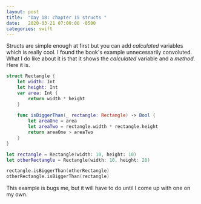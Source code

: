 ```yaml
---
layout: post
title:  "Day 18: chapter 15 structs "
date:   2020-03-21 07:00:00 -0500
categories: swift
---
```


Structs are simple enough at first but you can add _calculated_ variables which is really cool. I found the book's example unnecessarily convoluted. What I do like about it is that it shows the _calculated_ variable and a _method_.  Here it is.

```swift
struct Rectangle {
    let width: Int
    let height: Int
    var area: Int {
        return width * height
    }
    
    func isBiggerThan(_ rectangle: Rectangle) -> Bool {
        let areaOne = area
        let areaTwo = rectangle.width * rectangle.height
        return areaOne > areaTwo
    }
}

let rectangle = Rectangle(width: 10, height: 10)
let otherRectangle = Rectangle(width: 10, height: 20)

rectangle.isBiggerThan(otherRectangle)
otherRectangle.isBiggerThan(rectangle)

```
This example is bugs me, but it will have to do until I come up with one on my own. 

